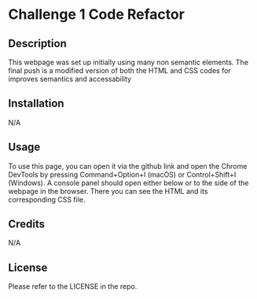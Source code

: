# Challenge 1 Code Refactor

## Description

This webpage was set up initially using many non semantic elements. The final push is a modified version of both the HTML and CSS codes for improves semantics and accessability

## Installation

N/A

## Usage

To use this page, you can open it via the github link and open the Chrome DevTools by pressing Command+Option+I (macOS) or Control+Shift+I (Windows). A console panel should open either below or to the side of the webpage in the browser. There you can see the HTML and its corresponding CSS file.

## Credits

N/A

## License

Please refer to the LICENSE in the repo.




